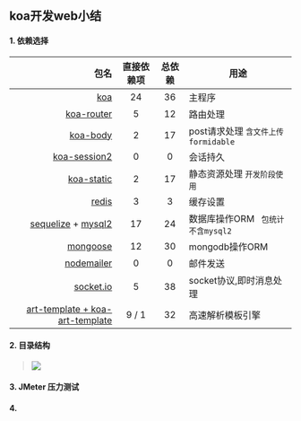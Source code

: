 ## koa开发web小结

#### 1. 依赖选择

| 	包名		 |	 直接依赖项 |	 总依赖 |	 用途		 |
| ---: | :---: | :---: | --- |
| [koa](https://www.npmjs.com/package/koa) |  24 | 36 | 主程序 |
|[koa-router](https://www.npmjs.com/package/koa-router)| 5 | 12 |路由处理|
|[koa-body](https://www.npmjs.com/package/koa-body)| 2 | 17 | post请求处理 ``` 含文件上传formidable ``` |
|[koa-session2](https://www.npmjs.com/package/koa-session2)| 0 | 0 |会话持久|
|[koa-static](https://www.npmjs.com/package/koa-static)| 2 | 17 |静态资源处理 ``` 开发阶段使用 ``` |
|[redis](https://www.npmjs.com/package/redis)| 3 | 3 |缓存设置|
|[sequelize](https://www.npmjs.com/package/sequelize) + [mysql2](https://www.npmjs.com/package/mysql2)| 17 | 24 |数据库操作ORM ``` 包统计不含mysql2``` |
|[mongoose](https://www.npmjs.com/package/mongoose)| 12 | 30 |mongodb操作ORM|
|[nodemailer](https://www.npmjs.com/package/nodemailer)| 0 | 0 |邮件发送|
|[socket.io](https://www.npmjs.com/package/socket.io)| 5 | 38 |socket协议,即时消息处理|
|[art-template + koa-art-template](http://aui.github.io/art-template/)| 9 / 1 | 32 | 高速解析模板引擎 |

#### 2. 目录结构

>![](../imgs/20171103/01.png)


#### 3. JMeter 压力测试

#### 4. 

